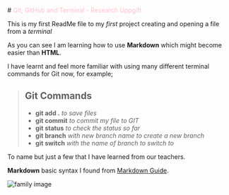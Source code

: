 #<font color="pink"> Git, GitHub and Terminal - Research Uppgift</font>

This is my first ReadMe file to my *first* project creating and opening a file from a *terminal*

As you can see I am learning how to use **Markdown** which might become easier than **HTML**.

I have learnt and feel more familiar with using many different terminal commands for Git now, for example;

> ## Git Commands
> - **git add .** *to save files*
> - **git commit** *to commit my file to GIT*
> - **git status** *to check the status so far*
> - **git branch** *with new branch name to create a new branch* 
> - **git switch** *with the name of branch to switch to*

To name but just a few that I have learned from our teachers.

**Markdown** basic syntax I found from [Markdown Guide](https://www.markdownguide.org/basic-syntax/).

![family image](desktop/ChasFos24/FOS24/vecka37/ResearchUppgift/Git-GitHub-and-Terminal/Git-GitHub-and-Terminal/images/family.jpeg "family")